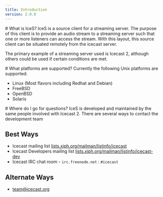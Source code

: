 ```yaml
---
title: Introduction
version: 2.0.0
---
```


<article markdown="1">
# What is IceS?
IceS is a source client for a streaming server. The purpose of this client is to provide an audio stream to a streaming server such that one or more listeners can access the stream. With this layout, this source client can be situated remotely from the icecast server.  
  
The primary example of a streaming server used is Icecast 2, although others could be used if certain conditions are met.

</article>

<article markdown="1">
# What platforms are supported?
Currently the following Unix platforms are supported:

*	Linux (Most flavors including Redhat and Debian)
*	FreeBSD
*	OpenBSD
*	Solaris

</article>

<article markdown="1">
# Where do I go for questions?
IceS is developed and maintained by the same people involved with Icecast 2. There are several ways to contact the development team  
  
## Best Ways

-	Icecast mailing list [lists.xiph.org/mailman/listinfo/icecast](http://lists.xiph.org/mailman/listinfo/icecast)
-	Icecast Developers mailing list [lists.xiph.org/mailman/listinfo/icecast-dev](http://lists.xiph.org/mailman/listinfo/icecast-dev)
-	Icecast IRC chat room - `irc.freenode.net` : `#icecast`

## Alternate Ways

-	[team@icecast.org](mailto:team@icecast.org)

</article>

